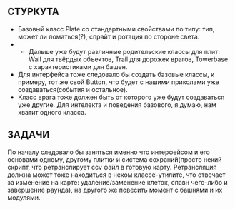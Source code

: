 ## СТУРКУТА

- Базовый класс Plate со стандартными свойствами по типу: тип, может ли ломаться(?), спрайт и ротация по стороне света.
- - Дальше уже будут различные родительские классы для плит: Wall для твёрдых объектов, Trail для дорожек врагов, Towerbase с характеристиками для башен.
- Для интерфейса тоже следовало бы создать базовые классы, к примеру, тот же свой Button, что будет с нашими приколами уже создаваться(события и остальное).
- Класс врага тоже должен быть от которого уже будут создаваться уже другие. Для интелекта и поведения базового, я думаю, нам хватит одного класса.

## ЗАДАЧИ 
По началу следовало бы заняться именно что интерфейсом и его основами одному, другому плитки и система сохраний(просто некий скрипт, что ретранслирует ccv файл в готовую карту. Ретрансляция должна может тоже находиться в неком классе-утилите, что отвечает за изменение на карте: удаление/заменение клеток, спавн чего-либо и завершение раунда), на другого же повесить момент с башнями и их модулями.